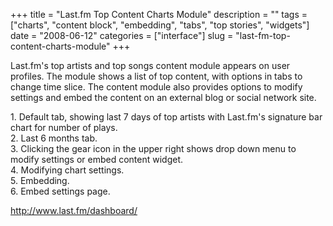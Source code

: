 +++
title = "Last.fm Top Content Charts Module"
description = ""
tags = ["charts", "content block", "embedding", "tabs", "top stories", "widgets"]
date = "2008-06-12"
categories = ["interface"]
slug = "last-fm-top-content-charts-module"
+++


<p>Last.fm's top artists and top songs content module appears on user profiles. The module shows a list of top content, with options in tabs to change time slice. The content module also provides options to modify settings and embed the content on an external blog or social network site.</p>
<div id="screens-full" class="clear"><div class="caption">1. Default tab, showing last 7 days of top artists with Last.fm's signature bar chart for number of plays.  </div><div class="fullimg clear"><a href="//konigi.com/media/interface/lastfm-top-content-module-1.png" class="group" rel="group" title="1. Default tab, showing last 7 days of top artists with Last.fm's signature bar chart for numbe..."><img src="//konigi.com/media/interface/lastfm-top-content-module-1.png" alt="" class="img-responsive"></a></div></div><div id="screens-full" class="clear"><div class="caption">2. Last 6 months tab.</div><div class="fullimg clear"><a href="//konigi.com/media/interface/lastfm-top-content-module-2.png" class="group" rel="group" title="2. Last 6 months tab."><img src="//konigi.com/media/interface/lastfm-top-content-module-2.png" alt="" class="img-responsive"></a></div></div><div id="screens-full" class="clear"><div class="caption">3. Clicking the gear icon in the upper right shows drop down menu to modify settings or embed content widget.</div><div class="fullimg clear"><a href="//konigi.com/media/interface/lastfm-top-content-module-3.png" class="group" rel="group" title="3. Clicking the gear icon in the upper right shows drop down menu to modify settings or embed conten..."><img src="//konigi.com/media/interface/lastfm-top-content-module-3.png" alt="" class="img-responsive"></a></div></div><div id="screens-full" class="clear"><div class="caption">4. Modifying chart settings.</div><div class="fullimg clear"><a href="//konigi.com/media/interface/lastfm-top-content-module-4.png" class="group" rel="group" title="4. Modifying chart settings."><img src="//konigi.com/media/interface/lastfm-top-content-module-4.png" alt="" class="img-responsive"></a></div></div><div id="screens-full" class="clear"><div class="caption">5. Embedding.</div><div class="fullimg clear"><a href="//konigi.com/media/interface/lastfm-top-content-module-5.png" class="group" rel="group" title="5. Embedding."><img src="//konigi.com/media/interface/lastfm-top-content-module-5.png" alt="" class="img-responsive"></a></div></div><div id="screens-full" class="clear"><div class="caption">6. Embed settings page.</div><div class="fullimg clear"><a href="//konigi.com/media/interface/lastfm-top-content-module-6.png" class="group" rel="group" title="6. Embed settings page."><img src="//konigi.com/media/interface/lastfm-top-content-module-6.png" alt="" class="img-responsive"></a></div></div>        
<p><a href="http://www.last.fm/dashboard/">http://www.last.fm/dashboard/</a></p>

